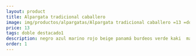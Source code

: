 ```yaml
---
layout: product
title: Alpargata tradicional caballero 
image: img/productos/alpargatas/Alpargata tradicional caballero =13 =doble destacado1=negro azul marino rojo beige panamá burdeos verde kaki  marrón.webp
price: 13 
tags: doble destacado1
description: negro azul marino rojo beige panamá burdeos verde kaki  marrón
order: 1
---
```

